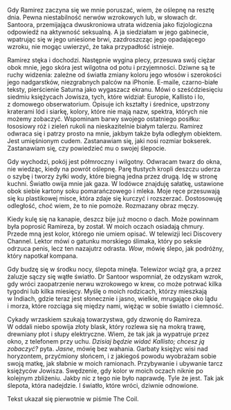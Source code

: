 Gdy Ramirez zaczyna się we mnie poruszać, wiem, że oślepnę na resztę dnia. Pewna niestabilność nerwów wzrokowych lub, w&nbsp;słowach dr. Santoora, przemijająca dwuskroniowa utrata widzenia jako fizjologiczna odpowiedź na aktywność seksualną. A&nbsp;ja siedziałam w&nbsp;jego gabinecie, wpatrując się w&nbsp;jego uniesione brwi, zazdroszcząc jego opadającego wzroku, nie mogąc uwierzyć, że taka przypadłość istnieje.

Ramirez stęka i&nbsp;dochodzi. Następnie wygina plecy, przesuwa swój ciężar obok mnie, jego skóra jest wilgotna od potu i&nbsp;przyjemności. Dziwne są te ruchy widzenia: zależne od światła zmiany koloru jego włosów i&nbsp;szerokości jego nadgarstków, niezgrabnych palców na iPhonie. E-maile, czarno-białe teksty, pierścienie Saturna jako wygaszacz ekranu. Mówi o&nbsp;sześćdziesięciu siedmiu księżycach Jowisza, tych, które widział: Europie, Kallisto i&nbsp;Io, z&nbsp;domowego obserwatorium. Opisuje ich kształty i&nbsp;średnice, upstrzony kraterami lód i&nbsp;siarkę, kolory, które nie mają nazw, spektra, których nie możemy zobaczyć. Wspominam barwy swojego ostatniego posiłku: łososiowy róż i&nbsp;zieleń rukoli na nieskazitelnie białym talerzu. Ramirez odwraca się i&nbsp;patrzy prosto na mnie, jakbym także była odległym obiektem. Jest umięśnionym cudem. Zastanawiam się, jaki nosi rozmiar bokserek. Zastanawiam się, czy powiedzieć mu o&nbsp;swojej ślepocie.

Gdy wychodzi, pokój jest półmroczny i&nbsp;wilgotny. Odwracam twarz do okna, nie wiedząc, kiedy na powrót oślepnę. Parę tłustych kropli deszczu uderza o&nbsp;szybę i&nbsp;tworzy żyłki wody, które biegną jedna przez drugą. Idę w&nbsp;stronę kuchni. Światło owija mnie jak gaza. W&nbsp;lodówce znajduję sałatkę, ustawione obok siebie kartony soku pomarańczowego i&nbsp;mleka. Moje ręce przesuwają się ku plastikowej misce, która zdaje się kurczyć i&nbsp;rozszerzać. Dostosowuję odległość, choć wiem, że to nie pomoże. Rozmazany obraz męczy.

Kiedy kulę się na kanapie, deszcz bije już mocno o&nbsp;dach. Może powinnam była poprosić Ramireza, by został. W&nbsp;moich oczach osiadają chmury. Przede mną jest kolor, którego nie umiem opisać. W&nbsp;telewizji leci Discovery Channel. Lektor mówi o&nbsp;gatunku morskiego ślimaka, który po seksie odrzuca penis, lecz ten nazajutrz odrasta. *Wow*, mówię ślepo, jak podróżny, który napotkał kompana.

Gdy budzę się w&nbsp;środku nocy, ślepota minęła. Telewizor wciąż gra, a&nbsp;przez żaluzje sączy się wątłe światło. Dr Santoor wspomniał, że odzyskam wzrok, gdy wróci zaopatrzenie nerwu wzrokowego w&nbsp;krew, co może potrwać kilka tygodni lub kilka miesięcy. Myślę o&nbsp;moich rodzicach, którzy mieszkają w&nbsp;Indiach, gdzie teraz jest słonecznie i&nbsp;jasno, wielkie, mrugające oko lądu i&nbsp;morza, które rozciąga się między nami, więżąc w&nbsp;sobie światło i&nbsp;ciemność.

Cykady wrzaskiem szukają towarzystwa, gdy dzwonię do Ramireza. W&nbsp;oddali niebo spowija złoty blask, który rozlewa się na mokrą trawę, drewniany płot i&nbsp;słupy elektryczne. Wiem, że tak jak ja wypatruje przez okno, z&nbsp;telefonem przy uchu. *Dzisiaj będzie widać Kallisto; chcesz ją zobaczyć?* pyta. *Jasne*, mówię bez wahania. Garbaty księżyc wisi nad horyzontem, przyćmiony słońcem, i&nbsp;z&nbsp;jakiegoś powodu wyobrażam sobie swoją matkę, jak słabnie w&nbsp;moich ramionach. Przybywanie i&nbsp;ubywanie tarcz księżyców Jowisza. Swędzenie, gdy kolor w&nbsp;moich oczach niknie po kolejnym zbliżeniu. Jakby nic z&nbsp;tego nie było naprawdę. Tyle że jest. Tak jak ślepota, która nadejdzie. I&nbsp;światło, które wróci, dziwnie odnowione.

<credits>Tekst ukazał się pierwotnie w&nbsp;piśmie The Coil.</credits>